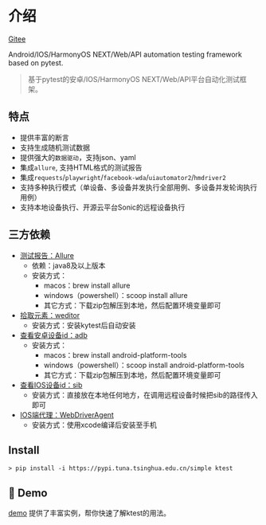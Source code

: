 # 介绍

[Gitee](https://gitee.com/bluepang2021/kytest_project)

Android/IOS/HarmonyOS NEXT/Web/API automation testing framework based on pytest.

> 基于pytest的安卓/IOS/HarmonyOS NEXT/Web/API平台自动化测试框架。

## 特点

* 提供丰富的断言
* 支持生成随机测试数据
* 提供强大的`数据驱动`，支持json、yaml
* 集成`allure`, 支持HTML格式的测试报告
* 集成`requests`/`playwright`/`facebook-wda`/`uiautomator2`/`hmdriver2`
* 支持多种执行模式（单设备、多设备并发执行全部用例、多设备并发轮询执行用例）
* 支持本地设备执行、开源云平台Sonic的远程设备执行



## 三方依赖

* [测试报告：Allure](https://github.com/allure-framework/allure2)
    * 依赖：java8及以上版本
    * 安装方式：
        * macos：brew install allure
        * windows（powershell）：scoop install allure
        * 其它方式：下载zip包解压到本地，然后配置环境变量即可
* [拾取元素：weditor](https://github.com/alibaba/web-editor)
    * 安装方式：安装kytest后自动安装
* [查看安卓设备id：adb](https://formulae.brew.sh/cask/android-platform-tools)
    * 安装方式：
        * macos：brew install android-platform-tools
        * windows（powershell）：scoop install android-platform-tools
        * 其它方式：下载zip包解压到本地，然后配置环境变量即可
* [查看IOS设备id：sib](https://github.com/SonicCloudOrg/sonic-ios-bridge/releases/tag/v1.3.20)
    * 安装方式：直接放在本地任何地方，在调用远程设备时候把sib的路径传入即可
* [IOS端代理：WebDriverAgent](https://github.com/appium/WebDriverAgent)
    * 安装方式：使用xcode编译后安装至手机

## Install

```shell
> pip install -i https://pypi.tuna.tsinghua.edu.cn/simple ktest
```

## 🔬 Demo

[demo](/demo) 提供了丰富实例，帮你快速了解ktest的用法。


